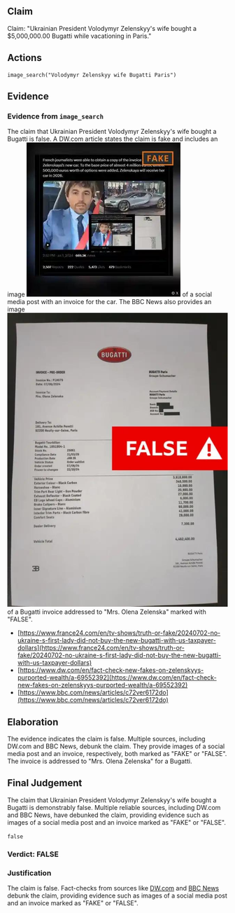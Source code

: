 ## Claim
Claim: "Ukrainian President Volodymyr Zelenskyy's wife bought a $5,000,000.00 Bugatti while vacationing in Paris."

## Actions
```
image_search("Volodymyr Zelenskyy wife Bugatti Paris")
```

## Evidence
### Evidence from `image_search`
The claim that Ukrainian President Volodymyr Zelenskyy's wife bought a Bugatti is false. A DW.com article states the claim is fake and includes an image ![image 6673](media/2025-08-29_23-00-1756508459-633243.jpg) of a social media post with an invoice for the car. The BBC News also provides an image ![image 6674](media/2025-08-29_23-00-1756508459-729852.jpg) of a Bugatti invoice addressed to "Mrs. Olena Zelenska" marked with "FALSE".

*   [https://www.france24.com/en/tv-shows/truth-or-fake/20240702-no-ukraine-s-first-lady-did-not-buy-the-new-bugatti-with-us-taxpayer-dollars](https://www.france24.com/en/tv-shows/truth-or-fake/20240702-no-ukraine-s-first-lady-did-not-buy-the-new-bugatti-with-us-taxpayer-dollars)
*   [https://www.dw.com/en/fact-check-new-fakes-on-zelenskyys-purported-wealth/a-69552392](https://www.dw.com/en/fact-check-new-fakes-on-zelenskyys-purported-wealth/a-69552392)
*   [https://www.bbc.com/news/articles/c72ver6172do](https://www.bbc.com/news/articles/c72ver6172do)


## Elaboration
The evidence indicates the claim is false. Multiple sources, including DW.com and BBC News, debunk the claim. They provide images of a social media post and an invoice, respectively, both marked as "FAKE" or "FALSE". The invoice is addressed to "Mrs. Olena Zelenska" for a Bugatti.


## Final Judgement
The claim that Ukrainian President Volodymyr Zelenskyy's wife bought a Bugatti is demonstrably false. Multiple reliable sources, including DW.com and BBC News, have debunked the claim, providing evidence such as images of a social media post and an invoice marked as "FAKE" or "FALSE".

`false`


### Verdict: FALSE

### Justification
The claim is false. Fact-checks from sources like [DW.com](https://www.dw.com/en/fact-check-new-fakes-on-zelenskyys-purported-wealth/a-69552392) and [BBC News](https://www.bbc.com/news/articles/c72ver6172do) debunk the claim, providing evidence such as images of a social media post and an invoice marked as "FAKE" or "FALSE".
